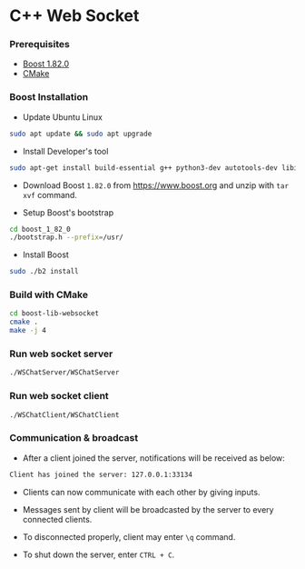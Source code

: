 # C++ Web Socket

### Prerequisites

- [Boost 1.82.0](https://www.boost.org)
- [CMake](https://cmake.org/download/)

### Boost Installation

- Update Ubuntu Linux

```sh
sudo apt update && sudo apt upgrade
```

- Install Developer's tool

```sh
sudo apt-get install build-essential g++ python3-dev autotools-dev libicu-dev libbz2-dev libboost-all-dev
```

- Download Boost `1.82.0` from https://www.boost.org and unzip with `tar xvf` command.

- Setup Boost's bootstrap

```sh
cd boost_1_82_0
./bootstrap.h --prefix=/usr/
```

- Install Boost

```sh
sudo ./b2 install
```

### Build with CMake

```sh
cd boost-lib-websocket
cmake .
make -j 4
```

### Run web socket server

```sh
./WSChatServer/WSChatServer
```

### Run web socket client

```sh
./WSChatClient/WSChatClient
```

### Communication & broadcast

- After a client joined the server, notifications will be received as below:

```sh
Client has joined the server: 127.0.0.1:33134
```

- Clients can now communicate with each other by giving inputs.

- Messages sent by client will be broadcasted by the server to every connected clients.

- To disconnected properly, client may enter `\q` command.

- To shut down the server, enter `CTRL + C`.

